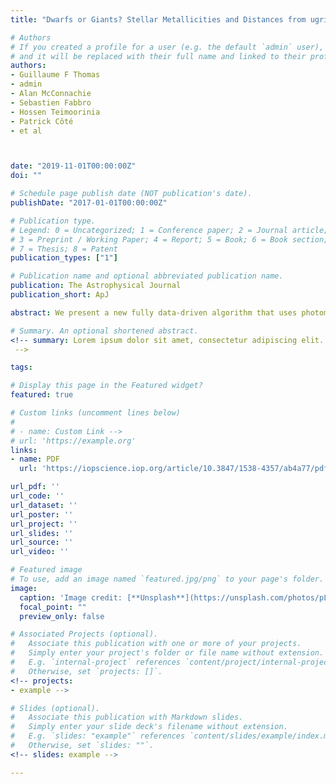 ```yaml
---
title: "Dwarfs or Giants? Stellar Metallicities and Distances from ugrizG Multiband Photometry"

# Authors
# If you created a profile for a user (e.g. the default `admin` user), write the username (folder name) here
# and it will be replaced with their full name and linked to their profile.
authors:
- Guillaume F Thomas
- admin
- Alan McConnachie
- Sebastien Fabbro
- Hossen Teimoorinia
- Patrick Côté
- et al



date: "2019-11-01T00:00:00Z"
doi: ""

# Schedule page publish date (NOT publication's date).
publishDate: "2017-01-01T00:00:00Z"

# Publication type.
# Legend: 0 = Uncategorized; 1 = Conference paper; 2 = Journal article;
# 3 = Preprint / Working Paper; 4 = Report; 5 = Book; 6 = Book section;
# 7 = Thesis; 8 = Patent
publication_types: ["1"]

# Publication name and optional abbreviated publication name.
publication: The Astrophysical Journal
publication_short: ApJ

abstract: We present a new fully data-driven algorithm that uses photometric data from the Canada–France Imaging Survey (CFIS; u), Pan-STARRS 1 (PS1; griz), and Gaia (G) to discriminate between dwarf and giant stars and to estimate their distances and metallicities. The algorithm is trained and tested using the Sloan Digital Sky Survey (SDSS)/SEGUE spectroscopic data set and Gaia photometric/astrometric data set. At [Fe/H] < −1.2, the algorithm succeeds in identifying more than 70% of the giants in the training/test set, with a dwarf contamination fraction below 30% (with respect to the SDSS/SEGUE data set). The photometric metallicity estimates have uncertainties better than 0.2 dex when compared with the spectroscopic measurements. The distances estimated by the algorithm are valid out to a distance of at least ∼80 kpc without requiring any prior on the stellar distribution and have fully independent uncertainties that take into account both random and systematic errors. These advances allow us to estimate these stellar parameters for approximately 12 million stars in the photometric data set. This will enable studies involving the chemical mapping of the distant outer disk and the stellar halo, including their kinematics using the Gaia proper motions. This type of algorithm can be applied in the southern hemisphere to the first release of LSST data, thus providing an almost complete view of the external components of our Galaxy out to at least ∼80 kpc. Critical to the success of these efforts will be ensuring well-defined spectroscopic training sets that sample a broad range of stellar parameters with minimal biases. A catalog containing the training/test set and all relevant parameters within the public footprint of CFIS is available online.

# Summary. An optional shortened abstract.
<!-- summary: Lorem ipsum dolor sit amet, consectetur adipiscing elit. Duis posuere tellus ac convallis placerat. Proin tincidunt magna sed ex sollicitudin condimentum.
 -->

tags: 

# Display this page in the Featured widget?
featured: true

# Custom links (uncomment lines below)
#
# - name: Custom Link -->
# url: 'https://example.org'
links:
- name: PDF
  url: 'https://iopscience.iop.org/article/10.3847/1538-4357/ab4a77/pdf'

url_pdf: ''
url_code: ''
url_dataset: ''
url_poster: ''
url_project: ''
url_slides: ''
url_source: ''
url_video: ''

# Featured image
# To use, add an image named `featured.jpg/png` to your page's folder.
image:
  caption: 'Image credit: [**Unsplash**](https://unsplash.com/photos/pLCdAaMFLTE)'
  focal_point: ""
  preview_only: false

# Associated Projects (optional).
#   Associate this publication with one or more of your projects.
#   Simply enter your project's folder or file name without extension.
#   E.g. `internal-project` references `content/project/internal-project/index.md`.
#   Otherwise, set `projects: []`.
<!-- projects:
- example -->

# Slides (optional).
#   Associate this publication with Markdown slides.
#   Simply enter your slide deck's filename without extension.
#   E.g. `slides: "example"` references `content/slides/example/index.md`.
#   Otherwise, set `slides: ""`.
<!-- slides: example -->

---
```


<!-- {{% callout note %}}
Click the *Cite* button above to demo the feature to enable visitors to import publication metadata into their reference management software.
{{% /callout %}}

{{% callout note %}}
Create your slides in Markdown - click the *Slides* button to check out the example.
{{% /callout %}}

Supplementary notes can be added here, including [code, math, and images](https://wowchemy.com/docs/writing-markdown-latex/). -->